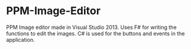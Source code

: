 # PPM-Image-Editor
PPM Image editor made in Visual Studio 2013.
Uses F# for writing the functions to edit the images. C# is
used for the buttons and events in the application.

